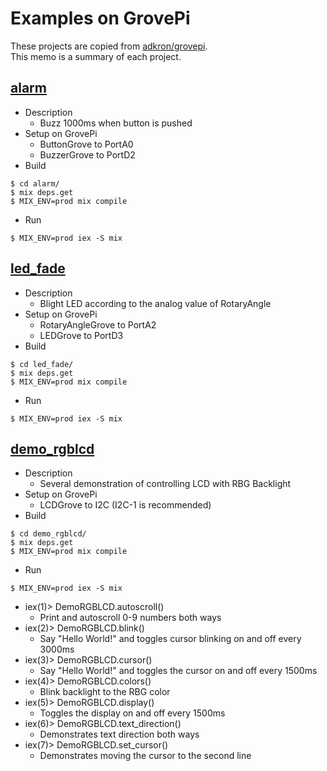 # Examples on GrovePi

These projects are copied from [adkron/grovepi](https://github.com/adkron/grovepi).  
This memo is a summary of each project.

## [alarm](./alarm)

- Description
  - Buzz 1000ms when button is pushed
- Setup on GrovePi
  - ButtonGrove to PortA0
  - BuzzerGrove to PortD2
- Build
```
$ cd alarm/
$ mix deps.get
$ MIX_ENV=prod mix compile
```
- Run
```
$ MIX_ENV=prod iex -S mix
```

## [led_fade](./led_fade)

- Description
  - Blight LED according to the analog value of RotaryAngle
- Setup on GrovePi
  - RotaryAngleGrove to PortA2
  - LEDGrove to PortD3
- Build
```
$ cd led_fade/
$ mix deps.get
$ MIX_ENV=prod mix compile
```
- Run
```
$ MIX_ENV=prod iex -S mix
```

## [demo_rgblcd](./demo_rgblcd)

- Description
  - Several demonstration of controlling LCD with RBG Backlight
- Setup on GrovePi
  - LCDGrove to I2C (I2C-1 is recommended)
- Build
```
$ cd demo_rgblcd/
$ mix deps.get
$ MIX_ENV=prod mix compile
```
- Run
```
$ MIX_ENV=prod iex -S mix
```
  - iex(1)> DemoRGBLCD.autoscroll()
    - Print and autoscroll 0-9 numbers both ways
  - iex(2)> DemoRGBLCD.blink()
    - Say "Hello World!" and toggles cursor blinking on and off every 3000ms
  - iex(3)> DemoRGBLCD.cursor()
    - Say "Hello World!" and toggles the cursor on and off every 1500ms
  - iex(4)> DemoRGBLCD.colors()
    - Blink backlight to the RBG color
  - iex(5)> DemoRGBLCD.display()
    - Toggles the display on and off every 1500ms
  - iex(6)> DemoRGBLCD.text_direction()
    - Demonstrates text direction both ways
  - iex(7)> DemoRGBLCD.set_cursor()
    - Demonstrates moving the cursor to the second line




